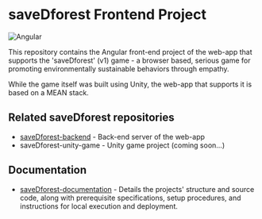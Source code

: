 # saveDforest Frontend Project
![Angular](https://img.shields.io/badge/Angular-DD0031?style=flat&logo=angular&logoColor=white)

This repository contains the Angular front-end project of the web-app that supports the 'saveDforest' (v1) game - a browser based, serious game for promoting environmentally sustainable behaviors through empathy. 

While the game itself was built using Unity, the web-app that supports it is based on a MEAN stack.

## Related saveDforest repositories

- [saveDforest-backend](https://github.com/ricardosantosfc/saveDforest-backend-public) - Back-end server of the web-app
- saveDforest-unity-game - Unity game project (coming soon...)
  
## Documentation

- [saveDforest-documentation](https://ricardosantosfc.github.io/saveDforest-documentation/savedforest_documentation.pdf) - Details the projects' structure and source code, along with prerequisite specifications, setup procedures, and instructions for local execution and deployment.

